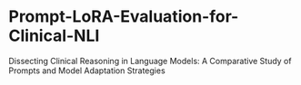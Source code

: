 # Prompt-LoRA-Evaluation-for-Clinical-NLI
Dissecting Clinical Reasoning in Language Models: A Comparative Study of Prompts and Model Adaptation Strategies
